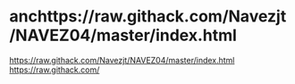 # anchttps://raw.githack.com/Navezjt/NAVEZ04/master/index.html
https://raw.githack.com/Navezjt/NAVEZ04/master/index.html
https://raw.githack.com/
